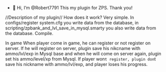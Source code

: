 - 👋 Hi, I’m @Robert7791
This my plugin for ZPS. Thank you!

//Description of my plugin//
How does it work? 
Very simple.
In configs/register system.cfg you write data from the database, in scripting/zpbank_and_lvl_save_in_mysql.smarty you also write data from the database.
Compile.

In game
When player come in game, he can register or not register on server. If he will register on server, plugin save his nikcname with ammo/lvl/exp in Mysql base and when he will come on server again, plugin set his ammo/level/xp from Mysql. If player won`t register, plugin don`t save his nickname with ammo/lvl/exp, and player loses his progress.
